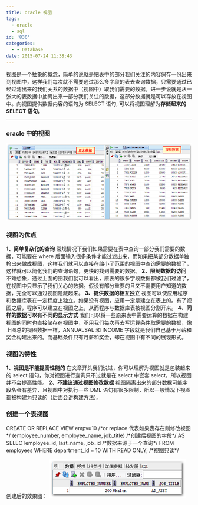 ```yaml
---
title: oracle 视图
tags:
  - oracle
  - sql
id: '836'
categories:
  - - Database
date: 2015-07-24 11:38:43
---
```


视图是一个抽象的概念，简单的说就是把表中的部分我们关注的内容保存一份出来到视图中，这样我们每次就不需要通过那么多字段的表去查询数据，只需要通过已经过滤出来的我们关系的数据中（视图中）取我们需要的数据。进一步说就是从一张大的表数据中抽离出来一部分我们关注的数据，这部分数据就是可以存放在视图中。向视图提供数据内容的语句为 SELECT 语句, 可以将视图理解为**存储起来的** **SELECT** **语句。**
<!-- more -->
* * *

### oracle 中的视图

[![2015-07-24_111052](/images/2015/07/2015-07-24_111052.png)](/images/2015/07/2015-07-24_111052.png)

### 视图的优点

**1、简单复杂化的查询** 常规情况下我们如果需要在表中查询一部分我们需要的数据，可能要在 where 后面输入很多条件才能过滤出来，而如果把某部分数据单独拎出来做成视图，这样我们就可以直接在缩小了范围的视图中查询需要的数据了，这样就可以简化我们的查询语句，更快的找到需要的数据。 **2、限制数据的访问** 不难想象，通过上面的图我们就可以看出，原表的很多字段数据都被我们过滤了，在视图中只显示了我们关心的数据。假设有部分重要的且又不需要用户知道的数据，完全可以通过视图隐藏起来。 **3、提供数据的相互独立** 视图可以使应用程序和数据库表在一定程度上独立。如果没有视图，应用一定是建立在表上的。有了视图之后，程序可以建立在视图之上，从而程序与数据库表被视图分割开来。 **4、同样的数据可以有不同的显示方式** 我们可以将一些原来表中需要运算的数据在构建视图的同时也直接储存在视图中，不用我们每次再去写运算条件取需要的数据，像上图总的视图数据一样，ANNUALSAL 和 INCOME 字段就是我们自己基于月薪和奖金构建出来的。而基础条件只有月薪和奖金，却在视图中有不同的展现形式。

### 视图的特性

**1、视图是不能提高性能的** 在文章开头我们说过，你可以理解为视图就是包装起来的 select 语句，你对视图进行查询只不过就是在 select 中嵌套 select，所以视图并不会提高性能。 **2、不建议通过视图修改数据** 视图隔离出来的部分数据可能字段名会有差异，且视图中对执行一些 DML 语句有很多限制，所以一般情况下视图都被构建为只读的（后面会讲构建方法）。

### 创建一个表视图

CREATE OR REPLACE VIEW empvu10    /\*or replace 代表如果表存在则修改视图\*/
  (employee\_number, employee\_name, job\_title)   /\*创建后视图的字段\*/
  AS
  SELECTemployee\_id, last\_name, job\_id  /\*数据来源于一个查询\*/
  FROM     employees
  WHERE    department\_id = 10
  WITH READ ONLY;                             /\*视图只读\*/

创建后的效果图： [![2015-07-24_113731](/images/2015/07/2015-07-24_113731.png)](/images/2015/07/2015-07-24_113731.png)